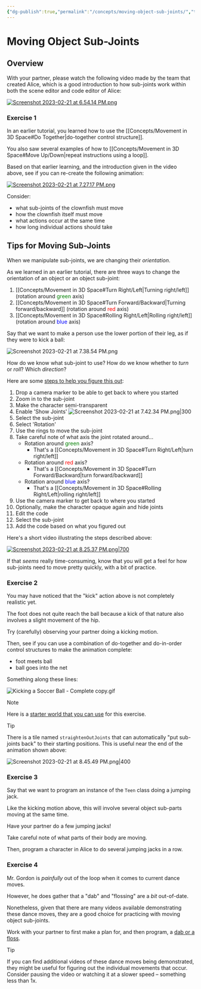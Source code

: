 ```yaml
---
{"dg-publish":true,"permalink":"/concepts/moving-object-sub-joints/","tags":["C1.1","C1.2","C1.4"],"dgHomeLink":true,"dgShowToc":true}
---
```



# Moving Object Sub-Joints

## Overview

With your partner, please watch the following video made by the team that created Alice, which is a good introduction to how sub-joints work within both the scene editor and code editor of Alice:

[![Screenshot 2023-02-21 at 6.54.14 PM.png](/img/user/Media/Screenshot%202023-02-21%20at%206.54.14%20PM.png)](https://www.youtube-nocookie.com/embed/EWUtVLWAcRk)

### Exercise 1

In an earlier tutorial, you learned how to use the [[Concepts/Movement in 3D Space#Do Together\|do-together control structure]].

You also saw several examples of how to [[Concepts/Movement in 3D Space#Move Up/Down\|repeat instructions using a loop]].

Based on that earlier learning, and the introduction given in the video above, see if you can re-create the following animation:

[![Screenshot 2023-02-21 at 7.27.17 PM.png](/img/user/Media/Screenshot%202023-02-21%20at%207.27.17%20PM.png)](https://www.youtube-nocookie.com/embed/RDuF099gEOM)

Consider:

- what sub-joints of the clownfish must move 
- how the clownfish itself must move
- what actions occur at the same time
- how long individual actions should take

## Tips for Moving Sub-Joints

When we manipulate sub-joints, we are changing their *orientation*.

As we learned in an earlier tutorial, there are three ways to change the orientation of an object or an object sub-joint:

1. [[Concepts/Movement in 3D Space#Turn Right/Left\|Turning right/left]] (rotation around <span style="color:green;">green</span> axis)
2. [[Concepts/Movement in 3D Space#Turn Forward/Backward\|Turning forward/backward]] (rotation around <span style="color:red;">red</span> axis)
3. [[Concepts/Movement in 3D Space#Rolling Right/Left\|Rolling right/left]] (rotation around <span style="color:blue;">blue</span> axis)

Say that we want to make a person use the lower portion of their leg, as if they were to kick a ball:

![Screenshot 2023-02-21 at 7.38.54 PM.png](/img/user/Media/Screenshot%202023-02-21%20at%207.38.54%20PM.png)

How do we know what sub-joint to use? How do we know whether to *turn* or *roll*? Which *direction*?

Here are some [steps to help you figure this out](https://www.youtube-nocookie.com/embed/Ptbc0xHK6Kg):

1. Drop a camera marker to be able to get back to where you started
2. Zoom in to the sub-joint
3. Make the character semi-transparent
4. Enable 'Show Joints'
   ![Screenshot 2023-02-21 at 7.42.34 PM.png|300](/img/user/Media/Screenshot%202023-02-21%20at%207.42.34%20PM.png)
5. Select the sub-joint
6. Select 'Rotation'
7. Use the rings to move the sub-joint
8. Take careful note of what axis the joint rotated around...
	- Rotation around <span style="color:green;">green</span> axis?
		- That's a [[Concepts/Movement in 3D Space#Turn Right/Left\|turn right/left]]
	- Rotation around <span style="color:red;">red</span> axis? 
		- That's a [[Concepts/Movement in 3D Space#Turn Forward/Backward\|turn forward/backward]]
	- Rotation around <span style="color:blue;">blue</span> axis?
		- That's a [[Concepts/Movement in 3D Space#Rolling Right/Left\|rolling right/left]]
9. Use the camera marker to get back to where you started
10. Optionally, make the character opaque again and hide joints
11. Edit the code
12. Select the sub-joint
13. Add the code based on what you figured out

Here's a short video illustrating the steps described above:

[![Screenshot 2023-02-21 at 8.25.37 PM.png|700](/img/user/Media/Screenshot%202023-02-21%20at%208.25.37%20PM.png)](https://www.youtube-nocookie.com/embed/Ptbc0xHK6Kg)

If that *seems* really time-consuming, know that you will get a feel for how sub-joints need to move pretty quickly, with a bit of practice.

### Exercise 2

You may have noticed that the "kick" action above is not completely realistic yet.

The foot does not quite reach the ball because a kick of that nature also involves a slight movement of the hip.

Try (carefully) observing your partner doing a kicking motion.

Then, see if you can use a combination of do-together and do-in-order control structures to make the animation complete:

- foot meets ball
- ball goes into the net

Something along these lines:

![Kicking a Soccer Ball - Complete copy.gif](/img/user/Media/Kicking%20a%20Soccer%20Ball%20-%20Complete%20copy.gif)

> [!NOTE]
> Here is a [starter world that you can use](https://www.russellgordon.ca/lcs/2023-24/icd2o/Kicking_a_Ball.a3p.zip) for this exercise.

> [!TIP]
> There is a tile named `straightenOutJoints` that can automatically "put sub-joints back" to their starting positions. This is useful near the end of the animation shown above:
> 
> ![Screenshot 2023-02-21 at 8.45.49 PM.png|400](/img/user/Media/Screenshot%202023-02-21%20at%208.45.49%20PM.png)

### Exercise 3

Say that we want to program an instance of the `Teen` class doing a jumping jack.

Like the kicking motion above, this will involve several object sub-parts moving at the same time.

Have your partner do a few jumping jacks!

Take careful note of what parts of their body are moving.

Then, program a character in Alice to do several jumping jacks in a row.

### Exercise 4

Mr. Gordon is *painfully* out of the loop when it comes to current dance moves.

However, he does gather that a "dab" and "flossing" are a *bit* out-of-date.

Nonetheless, given that there are many videos available demonstrating these dance moves, they are a good choice for practicing with moving object sub-joints.

Work with your partner to first make a plan for, and then program, a [dab or a floss](https://www.youtube.com/watch?v=6i3cjWn2nOQ).

> [!TIP]
> If you can find additional videos of these dance moves being demonstrated, they might be useful for figuring out the individual movements that occur. Consider pausing the video or watching it at a slower speed – something less than 1x.


